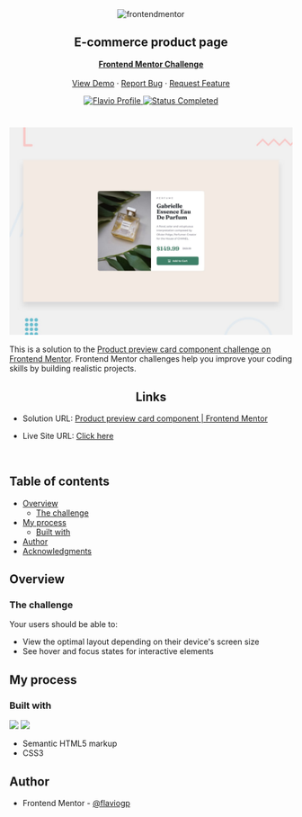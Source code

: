 <div id="top"></div>

<div align="center">

  <img src="https://www.frontendmentor.io/static/images/logo-mobile.svg" alt="frontendmentor" width="80">

  <h2 align="center">E-commerce product page</h2>
  <p align="center">
    <a href="https://www.frontendmentor.io/challenges/product-preview-card-component-GO7UmttRfa"><strong>Frontend Mentor Challenge</strong></a>
    <br />
    <br />
    <a href="https://flaviogp.github.io/product-preview-card/">View Demo</a>
    ·
    <a href="https://github.com/flaviogp/product-preview-card/issues">Report Bug</a>
    ·
    <a href="https://github.com/flaviogp/product-preview-card/issues">Request Feature</a>
  </p>
</div>

<!-- Bagdes -->
<div align="center">
  <!-- Profile -->
  <a href="https://www.frontendmentor.io/profile/flaviogp">
    <img src="https://img.shields.io/badge/Profile-Flavio%20gomes-07043B?style=for-the-badge&logo=frontendmentor" alt="Flavio Profile">
  </a>
  <!-- Status -->
    <a href="#">
    <img src="https://img.shields.io/badge/Status-Completed-brightgreen?style=for-the-badge" alt="Status Completed">
  </a>

</div>

#

<div align="center">

![](./design/desktop-preview.jpg)

</div>

This is a solution to the [Product preview card component challenge on Frontend Mentor](https://www.frontendmentor.io/challenges/product-preview-card-component-GO7UmttRfa). Frontend Mentor challenges help you improve your coding skills by building realistic projects.

<h2 align="center">Links</h2>

- Solution URL: [Product preview card component | Frontend Mentor](https://www.frontendmentor.io/solutions/product-preview-card-component-with-html5-and-css3-6qKr_e4gtK)

- Live Site URL: [ Click here ](https://flaviogp.github.io/product-preview-card/)

<br>

## Table of contents

- [Overview](#overview)
  - [The challenge](#the-challenge)
- [My process](#my-process)
  - [Built with](#built-with)
- [Author](#author)
- [Acknowledgments](#acknowledgments)

## Overview

### The challenge

Your users should be able to:

- View the optimal layout depending on their device's screen size
- See hover and focus states for interactive elements

## My process

### Built with

<!-- Bagdes -->

![](https://img.shields.io/badge/HTML5-23272F?style=for-the-badge&logo=html5)
![](https://img.shields.io/badge/CSS3-23272F?style=for-the-badge&logo=css3)


- Semantic HTML5 markup
- CSS3


## Author

- Frontend Mentor - [@flaviogp](https://www.frontendmentor.io/profile/flaviogp)


